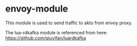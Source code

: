 # envoy-module

This module is used to send traffic to akto from envoy proxy.

The lua-rdkafka module is referenced from here: https://github.com/qiuyifan/luardkafka
